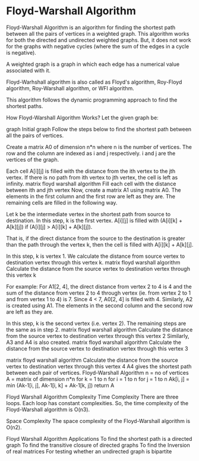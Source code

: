 # Floyd-Warshall Algorithm

Floyd-Warshall Algorithm is an algorithm for finding the shortest path between all the pairs of vertices in a weighted graph. This algorithm works for both the directed and undirected weighted graphs. But, it does not work for the graphs with negative cycles (where the sum of the edges in a cycle is negative).

A weighted graph is a graph in which each edge has a numerical value associated with it.

Floyd-Warhshall algorithm is also called as Floyd's algorithm, Roy-Floyd algorithm, Roy-Warshall algorithm, or WFI algorithm.

This algorithm follows the dynamic programming approach to find the shortest paths.

How Floyd-Warshall Algorithm Works?
Let the given graph be:

graph
Initial graph
Follow the steps below to find the shortest path between all the pairs of vertices.

Create a matrix A0 of dimension n*n where n is the number of vertices. The row and the column are indexed as i and j respectively. i and j are the vertices of the graph.

Each cell A[i][j] is filled with the distance from the ith vertex to the jth vertex. If there is no path from ith vertex to jth vertex, the cell is left as infinity.
matrix floyd warshall algorithm
Fill each cell with the distance between ith and jth vertex
Now, create a matrix A1 using matrix A0. The elements in the first column and the first row are left as they are. The remaining cells are filled in the following way.

Let k be the intermediate vertex in the shortest path from source to destination. In this step, k is the first vertex. A[i][j] is filled with (A[i][k] + A[k][j]) if (A[i][j] > A[i][k] + A[k][j]).

That is, if the direct distance from the source to the destination is greater than the path through the vertex k, then the cell is filled with A[i][k] + A[k][j].

In this step, k is vertex 1. We calculate the distance from source vertex to destination vertex through this vertex k.
matrix floyd warshall algorithm
Calculate the distance from the source vertex to destination vertex through this vertex k

For example: For A1[2, 4], the direct distance from vertex 2 to 4 is 4 and the sum of the distance from vertex 2 to 4 through vertex (ie. from vertex 2 to 1 and from vertex 1 to 4) is 7. Since 4 < 7, A0[2, 4] is filled with 4.
Similarly, A2 is created using A1. The elements in the second column and the second row are left as they are.

In this step, k is the second vertex (i.e. vertex 2). The remaining steps are the same as in step 2.
matrix floyd warshall algorithm
Calculate the distance from the source vertex to destination vertex through this vertex 2
Similarly, A3 and A4 is also created.
matrix floyd warshall algorithm
Calculate the distance from the source vertex to destination vertex through this vertex 3
 
matrix floyd warshall algorithm
Calculate the distance from the source vertex to destination vertex through this vertex 4
A4 gives the shortest path between each pair of vertices.
Floyd-Warshall Algorithm
n = no of vertices
A = matrix of dimension n*n
for k = 1 to n
    for i = 1 to n
        for j = 1 to n
            Ak[i, j] = min (Ak-1[i, j], Ak-1[i, k] + Ak-1[k, j])
return A

Floyd Warshall Algorithm Complexity
Time Complexity
There are three loops. Each loop has constant complexities. So, the time complexity of the Floyd-Warshall algorithm is O(n3).

Space Complexity
The space complexity of the Floyd-Warshall algorithm is O(n2).

Floyd Warshall Algorithm Applications
To find the shortest path is a directed graph
To find the transitive closure of directed graphs
To find the Inversion of real matrices
For testing whether an undirected graph is bipartite